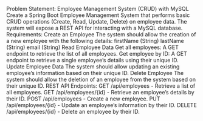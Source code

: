 Problem Statement: Employee Management System (CRUD) with MySQL
Create a Spring Boot Employee Management System that performs basic CRUD operations (Create, Read, Update, Delete) on employee data. The system will expose a REST API for interacting with a MySQL database.
Requirements:
Create an Employee
The system should allow the creation of a new employee with the following details:
firstName (String)
lastName (String)
email (String)
Read Employee Data
Get all employees: A GET endpoint to retrieve the list of all employees.
Get employee by ID: A GET endpoint to retrieve a single employee’s details using their unique ID.
Update Employee Data
The system should allow updating an existing employee’s information based on their unique ID.
Delete Employee
The system should allow the deletion of an employee from the system based on their unique ID.
REST API Endpoints:
GET /api/employees - Retrieve a list of all employees.
GET /api/employees/{id} - Retrieve an employee’s details by their ID.
POST /api/employees - Create a new employee.
PUT /api/employees/{id} - Update an employee’s information by their ID.
DELETE /api/employees/{id} - Delete an employee by their ID.
